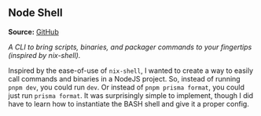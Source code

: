 ## Node Shell

**Source:** [GitHub](https://github.com/vandesm14/node-shell)

_A CLI to bring scripts, binaries, and packager commands to your fingertips (inspired by nix-shell)._

Inspired by the ease-of-use of `nix-shell`, I wanted to create a way to easily call commands and binaries in a NodeJS project. So, instead of running `pnpm dev`, you could run `dev`. Or instead of `pnpm prisma format`, you could just run `prisma format`. It was surprisingly simple to implement, though I did have to learn how to instantiate the BASH shell and give it a proper config.
